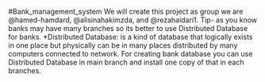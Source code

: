 #Bank_management_system
We will create this project as group
we are @hamed-hamdard, @alisinahakimzda, and @rezahaidari1. 
Tip- as you know banks may have many branches so its better to use Distributed Database for banks.
*Distributed Database: is a kind of database that logically exists in one place but physically can be in many places distributed by many computers connected to network.
For creating bank database you can use Distributed Database in main branch and install one copy of that in each branches.
